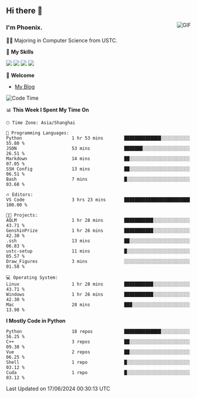 ## Hi there 👋
<img align="right" alt="GIF" src="https://raw.githubusercontent.com/JoeyBling/JoeyBling/master/pic/pusheencode.gif" />

### I'm Phoenix.

👨‍🎓 Majoring in Computer Science from USTC.

🌟 **My Skills**

![](https://img.shields.io/badge/-Python-3e74a2?style=flat-square&logo=Python&logoColor=fff)
![](https://img.shields.io/badge/-C++-9f62a5?style=flat&logo=cplusplus&logoColor=white)
![](https://img.shields.io/badge/-Linux-185886?style=flat-square&logo=Linux&logoColor=fff)
![](https://img.shields.io/badge/-Rust-ff4136?style=flat-square&logo=Rust&logoColor=fff)

💬 **Welcome**

- [My Blog](https://ysy-phoenix.github.io/)

<!--START_SECTION:waka-->
![Code Time](http://img.shields.io/badge/Code%20Time-773%20hrs%2016%20mins-blue)

📊 **This Week I Spent My Time On** 

```text
🕑︎ Time Zone: Asia/Shanghai

💬 Programming Languages: 
Python                   1 hr 53 mins        ██████████████░░░░░░░░░░░   55.80 % 
JSON                     53 mins             ███████░░░░░░░░░░░░░░░░░░   26.51 % 
Markdown                 14 mins             ██░░░░░░░░░░░░░░░░░░░░░░░   07.05 % 
SSH Config               13 mins             ██░░░░░░░░░░░░░░░░░░░░░░░   06.51 % 
Bash                     7 mins              █░░░░░░░░░░░░░░░░░░░░░░░░   03.68 % 

🔥 Editors: 
VS Code                  3 hrs 23 mins       █████████████████████████   100.00 % 

🐱‍💻 Projects: 
AQLM                     1 hr 28 mins        ███████████░░░░░░░░░░░░░░   43.71 % 
GenshinPrize             1 hr 26 mins        ███████████░░░░░░░░░░░░░░   42.30 % 
.ssh                     13 mins             ██░░░░░░░░░░░░░░░░░░░░░░░   06.83 % 
ustc-setup               11 mins             █░░░░░░░░░░░░░░░░░░░░░░░░   05.57 % 
Draw_Figures             3 mins              ░░░░░░░░░░░░░░░░░░░░░░░░░   01.58 % 

💻 Operating System: 
Linux                    1 hr 28 mins        ███████████░░░░░░░░░░░░░░   43.71 % 
Windows                  1 hr 26 mins        ███████████░░░░░░░░░░░░░░   42.30 % 
Mac                      28 mins             ███░░░░░░░░░░░░░░░░░░░░░░   13.98 % 
```

**I Mostly Code in Python** 

```text
Python                   18 repos            ██████████████░░░░░░░░░░░   56.25 % 
C++                      3 repos             ██░░░░░░░░░░░░░░░░░░░░░░░   09.38 % 
Vue                      2 repos             ██░░░░░░░░░░░░░░░░░░░░░░░   06.25 % 
Shell                    1 repo              █░░░░░░░░░░░░░░░░░░░░░░░░   03.12 % 
Cuda                     1 repo              █░░░░░░░░░░░░░░░░░░░░░░░░   03.12 % 
```




 Last Updated on 17/06/2024 00:30:13 UTC
<!--END_SECTION:waka-->

<!--
**ysy-phoenix/ysy-phoenix** is a ✨ _special_ ✨ repository because its `README.md` (this file) appears on your GitHub profile.

Here are some ideas to get you started:

- 🔭 I’m currently working on ...
- 🌱 I’m currently learning ...
- 👯 I’m looking to collaborate on ...
- 🤔 I’m looking for help with ...
- 💬 Ask me about ...
- 📫 How to reach me: ...
- 😄 Pronouns: ...
- ⚡ Fun fact: ...
-->
